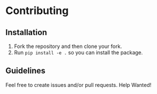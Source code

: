 # Contributing

## Installation

1. Fork the repository and then clone your fork.
2. Run `pip install -e .` so you can install the package.


## Guidelines
Feel free to create issues and/or pull requests. Help Wanted!